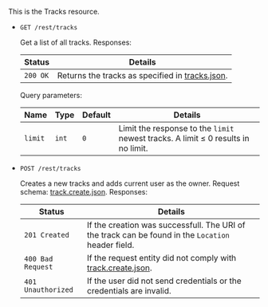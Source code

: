 This is the Tracks resource.

*   `GET /rest/tracks`

    Get a list of all tracks. Responses:

    | Status             | Details
    |--------------------|--------
    | `200 OK`           | Returns the tracks as specified in [tracks.json].

    Query parameters:

    | Name    | Type  | Default | Details
    |---------|-------|---------|--------
    | `limit` | `int` | `0`     | Limit the response to the `limit` newest tracks. A limit &le; 0 results in no limit.

*   `POST /rest/tracks`

    Creates a new tracks and adds current user as the owner. Request schema: [track.create.json]. Responses:

    | Status             | Details
    |--------------------|--------
    | `201 Created`      | If the creation was successfull. The URI of the track can be found in the `Location` header field.
    | `400 Bad Request`  | If the request entity did not comply with [track.create.json].
    | `401 Unauthorized` | If the user did not send credentials or the credentials are invalid.

[track.json]:        https://github.com/enviroCar/enviroCar-server/blob/master/rest/src/main/resources/schema/track.json "track.json"
[tracks.json]:        https://github.com/enviroCar/enviroCar-server/blob/master/rest/src/main/resources/schema/tracks.json "tracks.json"
[track.create.json]:        https://github.com/enviroCar/enviroCar-server/blob/master/rest/src/main/resources/schema/tracks.json "track.create.json"
